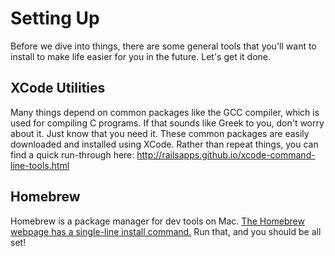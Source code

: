 # Setting Up
Before we dive into things, there are some general tools that you'll want to install to make life easier for you in the future. Let's get it done.

## XCode Utilities
Many things depend on common packages like the GCC compiler, which is used for compiling C programs. If that sounds like Greek to you, don't worry about it. Just know that you need it. These common packages are easily downloaded and installed using XCode. Rather than repeat things, you can find a quick run-through here: http://railsapps.github.io/xcode-command-line-tools.html

## Homebrew
Homebrew is a package manager for dev tools on Mac. [The Homebrew webpage has a single-line install command.](https://brew.sh/) Run that, and you should be all set!
